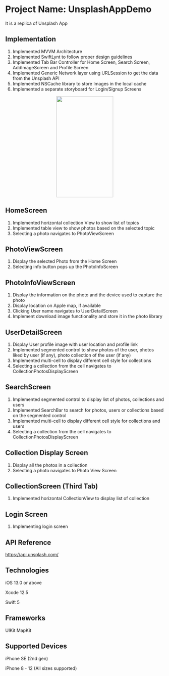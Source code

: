 # Project Name: UnsplashAppDemo

It is a replica of Unsplash App

## Implementation
1) Implemented MVVM Architecture
2) Implemented SwiftLynt to follow proper design guidelines 
3) Implemented Tab Bar Controller for Home Screen, Search Screen, AddImageScreen and Profile Screen
4) Implemented Generic Network layer using URLSession to get the data from the Unsplash API 
5) Implemented NSCache library to store Images in the local cache 
6) Implemented a separate storyboard for Login/Signup Screens

<p align="center">
<img src="https://github.com/Debarshee/UnsplashDemoApp/blob/master/UnsplashDemoApp/Resources/Github%20Source/Simulator%20Screen%20Recording%20-%20iPhone%2011%20Pro%20Max%20-%202021-05-14%20at%2015.56.41.gif" width="180" height="320"> 
</p>

## HomeScreen
1) Implemented horizontal collection View to show list of topics
2) Implemented table view to show photos based on the selected topic
3) Selecting a photo navigates to PhotoViewScreen

## PhotoViewScreen
1) Display the selected Photo from the Home Screen
2) Selecting info button pops up the PhotoInfoScreen

## PhotoInfoViewScreen
1) Display the information on the photo and the device used to capture the photo
2) Display location on Apple map, if available
3) Clicking User name navigates to UserDetailScreen
4) Implement download image functionality and store it in the photo library

## UserDetailScreen
1) Display User profile image with user location and profile link
2) Implemented segmented control to show photos of the user, photos liked by user (if any), photo collection of the user (if any)
3) Implemented multi-cell to display different cell style for collections
4) Selecting a collection from the cell navigates to CollectionPhotosDisplayScreen

## SearchScreen
1) Implemented segmented control to display list of photos, collections and users
2) Implemented SearchBar to search for photos, users or collections based on the segmented control
3) Implemented multi-cell to display different cell style for collections and users
4) Selecting a collection from the cell navigates to CollectionPhotosDisplayScreen

## Collection Display Screen
1) Display all the photos in a collection
2) Selecting a photo navigates to Photo View Screen

## CollectionScreen (Third Tab)
1) Implemented horizontal CollectionView to display list of collection

## Login Screen
1) Implementing login screen

## API Reference
https://api.unsplash.com/


## Technologies

iOS 13.0 or above

Xcode 12.5

Swift 5

## Frameworks

UIKit
MapKit

## Supported Devices

iPhone SE (2nd gen)

iPhone 8 - 12 (All sizes supported)

